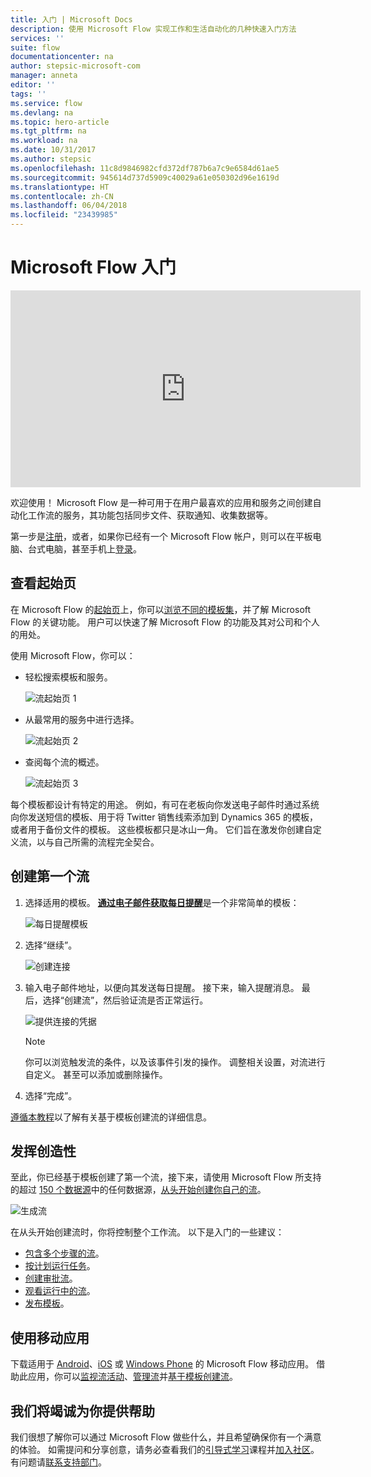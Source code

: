```yaml
---
title: 入门 | Microsoft Docs
description: 使用 Microsoft Flow 实现工作和生活自动化的几种快速入门方法
services: ''
suite: flow
documentationcenter: na
author: stepsic-microsoft-com
manager: anneta
editor: ''
tags: ''
ms.service: flow
ms.devlang: na
ms.topic: hero-article
ms.tgt_pltfrm: na
ms.workload: na
ms.date: 10/31/2017
ms.author: stepsic
ms.openlocfilehash: 11c8d9846982cfd372df787b6a7c9e6584d61ae5
ms.sourcegitcommit: 945614d737d5909c40029a61e050302d96e1619d
ms.translationtype: HT
ms.contentlocale: zh-CN
ms.lasthandoff: 06/04/2018
ms.locfileid: "23439985"
---
```

# <a name="get-started-with-microsoft-flow"></a>Microsoft Flow 入门 #

<iframe width="560" height="315" src="https://www.youtube.com/embed/iMteXfAvDSE?list=PL8nfc9haGeb55I9wL9QnWyHp3ctU2_ThF" frameborder="0" allowfullscreen></iframe>

欢迎使用！ Microsoft Flow 是一种可用于在用户最喜欢的应用和服务之间创建自动化工作流的服务，其功能包括同步文件、获取通知、收集数据等。

第一步是[注册](sign-up-sign-in.md)，或者，如果你已经有一个 Microsoft Flow 帐户，则可以在平板电脑、台式电脑，甚至手机上[登录](https://flow.microsoft.com/signin)。

## <a name="check-out-the-start-page"></a>查看起始页 ##

在 Microsoft Flow 的[起始页](https://flow.microsoft.com)上，你可以[浏览不同的模板集](https://flow.microsoft.com/templates)，并了解 Microsoft Flow 的关键功能。 用户可以快速了解 Microsoft Flow 的功能及其对公司和个人的用处。

使用 Microsoft Flow，你可以：

- 轻松搜索模板和服务。

    ![流起始页 1](./media/getting-started/flowhome1.png)

- 从最常用的服务中进行选择。

    ![流起始页 2](./media/getting-started/flowhome2.png)

- 查阅每个流的概述。

    ![流起始页 3](./media/getting-started/flowhome3.png)

每个模板都设计有特定的用途。 例如，有可在老板向你发送电子邮件时通过系统向你发送短信的模板、用于将 Twitter 销售线索添加到 Dynamics 365 的模板，或者用于备份文件的模板。 这些模板都只是冰山一角。 它们旨在激发你创建自定义流，以与自己所需的流程完全契合。

## <a name="create-your-first-flow"></a>创建第一个流 ##

1. 选择适用的模板。 [**通过电子邮件获取每日提醒**](https://flow.microsoft.com/galleries/public/templates/45a3399aa29345308f08b6db0a9c85b9/)是一个非常简单的模板：

    ![每日提醒模板](./media/getting-started/template-details.png)

1. 选择“继续”。

    ![创建连接](./media/getting-started/create-connection.png)

1. 输入电子邮件地址，以便向其发送每日提醒。 接下来，输入提醒消息。 最后，选择“创建流”，然后验证流是否正常运行。

    ![提供连接的凭据](./media/getting-started/configure-email-details.png)

    > [!NOTE]
    > 你可以浏览触发流的条件，以及该事件引发的操作。 调整相关设置，对流进行自定义。 甚至可以添加或删除操作。

1. 选择“完成”。

[遵循本教程](get-started-logic-template.md)以了解有关基于模板创建流的详细信息。

## <a name="get-creative"></a>发挥创造性 ##

至此，你已经基于模板创建了第一个流，接下来，请使用 Microsoft Flow 所支持的超过 [150 个数据源](https://flow.microsoft.com/connectors/)中的任何数据源，[从头开始创建你自己的流](get-started-logic-flow.md)。

![生成流](./media/getting-started/build-a-flow.png)

在从头开始创建流时，你将控制整个工作流。 以下是入门的一些建议：

- [包含多个步骤的流](multi-step-logic-flow.md)。
- [按计划运行任务](run-scheduled-tasks.md)。
- [创建审批流](wait-for-approvals.md)。
- [观看运行中的流](see-a-flow-run.md)。
- [发布模板](publish-a-template.md)。

## <a name="use-the-mobile-app"></a>使用移动应用 ##

下载适用于 [Android](https://aka.ms/flowmobiledocsandroid)、[iOS](https://aka.ms/flowmobiledocsios) 或 [Windows Phone](https://aka.ms/flowmobilewindows) 的 Microsoft Flow 移动应用。 借助此应用，你可以[监视流活动](mobile-monitor-activity.md)、[管理流](mobile-manage-flows.md)并[基于模板创建流](mobile-create-flow.md)。

## <a name="were-here-to-help"></a>我们将竭诚为你提供帮助 ##

我们很想了解你可以通过 Microsoft Flow 做些什么，并且希望确保你有一个满意的体验。 如需提问和分享创意，请务必查看我们的[引导式学习](https://flow.microsoft.com/guided-learning/)课程并[加入社区](http://go.microsoft.com/fwlink/?LinkID=787467)。 有问题请[联系支持部门](http://go.microsoft.com/fwlink/?LinkID=787479)。
